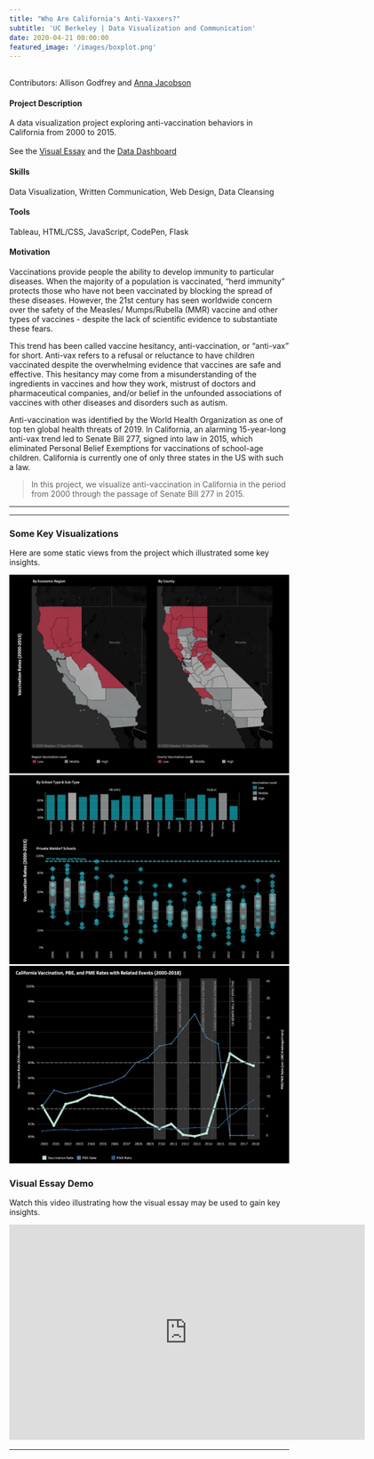 ```yaml
---
title: "Who Are California's Anti-Vaxxers?"
subtitle: 'UC Berkeley | Data Visualization and Communication'
date: 2020-04-21 00:00:00
featured_image: '/images/boxplot.png'
---
```

<!-- 
![](/images/impact_chart.png) -->

<!-- ## About the Project -->
<br> Contributors: Allison Godfrey and <a href="https://annacjacobson.github.io/data_science/anti-vaxxers">Anna Jacobson</a>

#### Project Description

A data visualization project exploring anti-vaccination behaviors in California from 2000 to 2015.
<br>
<br>See the <a href="http://people.ischool.berkeley.edu/~allisongodfrey/w209/final_project">Visual Essay</a> and the 
<a href="http://people.ischool.berkeley.edu/~allisongodfrey/final_dashboard/">Data Dashboard</a>

#### Skills

Data Visualization, Written Communication, Web Design, Data Cleansing

#### Tools

Tableau, HTML/CSS, JavaScript, CodePen, Flask

#### Motivation

Vaccinations provide people the ability to develop immunity to particular diseases. When the majority of a population is vaccinated, “herd immunity” protects those who have not been vaccinated by blocking the spread of these diseases. However, the 21st century has seen worldwide concern over the safety of the Measles/ Mumps/Rubella (MMR) vaccine and other types of vaccines - despite the lack of scientific evidence to substantiate these fears.

This trend has been called vaccine hesitancy, anti-vaccination, or “anti-vax” for short. Anti-vax refers to a refusal or reluctance to have children vaccinated despite the overwhelming evidence that vaccines are safe and effective. This hesitancy may come from a misunderstanding of the ingredients in vaccines and how they work, mistrust of doctors and pharmaceutical companies, and/or belief in the unfounded associations of vaccines with other diseases and disorders such as autism.

Anti-vaccination was identified by the World Health Organization as one of top ten global health threats of 2019. In California, an alarming 15-year-long anti-vax trend led to Senate Bill 277, signed into law in 2015, which eliminated Personal Belief Exemptions for vaccinations of school-age children. California is currently one of only three states in the US with such a law.

> In this project, we visualize anti-vaccination in California in the period from 2000 through the passage of Senate Bill 277 in 2015.

<!-- The theme also supports markdown tables:

| Item                 | Author        | Supports tables? | Price |
|----------------------|---------------|------------------|-------|
| Duet Jekyll Theme    | Jekyll Themes | Yes              | $49   |
| Index Jekyll Theme   | Jekyll Themes | Yes              | $49   |
| Journal Jekyll Theme | Jekyll Themes | Yes              | $49   |

And footnotes[^1], which link to explanations[^2] at the bottom of the page[^3].

[^1]: Beautiful modern, minimal theme design.
[^2]: Powerful features to show off your work.
[^3]: Maintained and supported by the theme developer.

You can throw in some horizontal rules too:
 -->
---

<!-- ### Image galleries

Here's a really neat custom feature we added – galleries:

<div class="gallery" data-columns="3">
	<img src="/images/demo/demo-portrait.jpg">
	<img src="/images/demo/demo-landscape.jpg">
	<img src="/images/demo/demo-square.jpg">
	<img src="/images/demo/demo-landscape-2.jpg">
</div>

Inspired by the Galleries feature from WordPress, we've made it easy to create grid layouts for your images. Just use a bit of simple HTML in your post to create a masonry grid image layout:

```html
<div class="gallery" data-columns="3">
    <img src="/images/demo/demo-portrait.jpg">
    <img src="/images/demo/demo-landscape.jpg">
    <img src="/images/demo/demo-square.jpg">
    <img src="/images/demo/demo-landscape-2.jpg">
</div>
```

*See what we did there? Code and syntax highlighting is built-in too!*

Change the number inside the 'columns' setting to create different types of gallery for all kinds of purposes. You can even click on each image to seamlessly enlarge it on the page. -->

---

### Some Key Visualizations

Here are some static views from the project which illustrated some key insights. 

<div class="gallery" data-columns="1">
	<img src="/images/maps.png">
	<img src="/images/waldorf.png">
	<img src="/images/impact_chart.png">
</div>

### Visual Essay Demo

Watch this video illustrating how the visual essay may be used to gain key insights. 
<iframe src="https://player.vimeo.com/video/410394690" width="640" height="387" frameborder="0" allow="autoplay; fullscreen" allowfullscreen></iframe>


---
